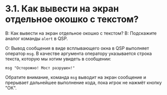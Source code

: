 # 3.1. Как вывести на экран отдельное окошко с текстом?
<!-- [:faq_03_01] -->
В: Как вывести на экран отдельное окошко с текстом?
В: Подскажите аналог команды `alert` в QSP.

О:
Вывод сообщения в виде всплывающего окна в QSP выполняет оператор `msg`. В качестве аргумента оператору указывается строка текста, которую мы хотим увидеть в сообщении:
```qsp
msg "Осторожно! Мост разрушен!"
```
Обратите внимание, команда `msg` выводит на экран сообщение и прерывает дальнейшее выполнение кода, пока игрок не нажмёт кнопку "ОК".
